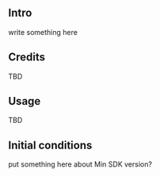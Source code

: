 Intro
-----
write something here

Credits
-------
TBD


Usage
-----
TBD


Initial conditions
------------------
put something here about Min SDK version? 

